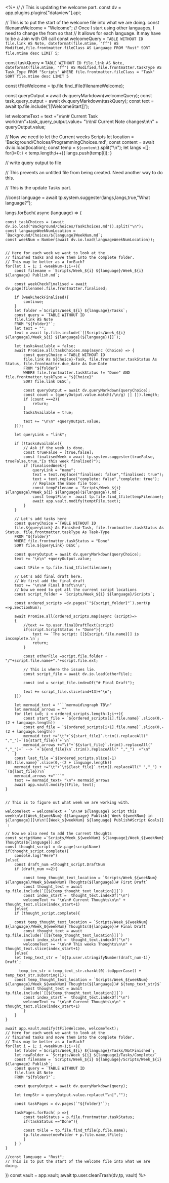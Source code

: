 <%*
// // This is updating the welcome part.
const dv = app.plugins.plugins["dataview"].api;

// This is to put the start of the welcome file into what we are doing.
const filenameWelcome = "Welcome";
// Once I start using other languages, I need to change the from so that
// It allows for each language. It may have to be a Join with OR call
const welcomeQuery = `TABLE WITHOUT ID
file.link AS Note, dateformat(file.mtime, "ff") AS Modified,file.frontmatter.fileClass AS Language
FROM "Rust"
SORT file.mtime desc
LIMIT 5`;

const taskQuery = `
TABLE WITHOUT ID
file.link AS Note, dateformat(file.mtime, "ff") AS Modified,file.frontmatter.taskType AS Task_Type
FROM "Scripts"
WHERE file.frontmatter.fileClass = "Task"
SORT file.mtime desc
LIMIT 5
`

const tFileWelcome = tp.file.find_tfile(filenameWelcome);

const queryOutput = await dv.queryMarkdown(welcomeQuery);
const task_query_output = await dv.queryMarkdown(taskQuery);
const text = await tp.file.include('[[WelcomeStart]]');


let welcomeText = text +"\n\n# Current Task work\n\n"+task_query_output.value+ "\n\n# Current Note changes\n\n" + queryOutput.value;


// Now we need to let the Current weeks Scripts
let location = 'Background/Choices/ProgrammingChoices.md';
const content = await dv.io.load(location);
const temp = `${content}`.split("\n");
let langs =[];
for(i=0; i < temp.length;i++){
	langs.push(temp[i]);
}


// write query output to file

// This prevents an untitled file from being created. Need another way to do this.



// This is the update Tasks part.


//const language = await tp.system.suggester(langs,langs,true,"What language?");

langs.forEach( async (language) =>   {

	const taskChoices = (await dv.io.load("Background/Choices/TaskChoices.md")).split("\n");
	const languageWeekNumLocation = `Background/Choices/${language}WeekNum.md`;
	const weekNum = Number(await dv.io.load(languageWeekNumLocation));


	// Here for each week we want to look at the 
	// finished tasks and move them into the complete folder.
	// This may be better as a forEach?
	for(let i = 1; i <weekNum+1;i++){
		const filename = `Scripts/Week_${i} ${language}/Week_${i} ${language} Publish.md`;
		
		const weekCheckFinalised = await dv.page(filename).file.frontmatter.finalised; 

		if (weekCheckFinalised){
			continue;
		}
		let folder =`Scripts/Week_${i} ${language}/Tasks`;
		const query = `TABLE WITHOUT ID
		file.link AS Note
		FROM "${folder}"`;
		let text = "";
		text = await tp.file.include(`[[Scripts/Week_${i} ${language}/Week_${i} ${language}(${language})]]`);

		let tasksAvailable = false;
		await Promise.all(taskChoices.map(async (Choice) => {
			const queryChoice =`TABLE WITHOUT ID
			file.link As ${Choice}-Task, file.frontmatter.taskStatus As Status, file.frontmatter.due_date As Due-Date
			FROM "${folder}"
			WHERE file.frontmatter.taskStatus != "Done" AND file.frontmatter.taskType = "${Choice}"
			SORT file.link DESC`;
			
			const queryOutput = await dv.queryMarkdown(queryChoice);
			const count = (queryOutput.value.match(/\n/g) || []).length;
			if (count ===2){
				return;
			}
			tasksAvailable = true;
			
			text += "\n\n" +queryOutput.value;
		}));

		let queryLink = "link";

		if (!tasksAvailable){
			// Ask if the week is done.
			const trueFalse = [true,false];
			const finalisedWeek = await tp.system.suggester(trueFalse, trueFalse,true,"Is this week finalised?");
			if (finalisedWeek){
				queryLink = "name";
				text = text.replace("finalised: false","finalised: true");
				text = text.replace("complete: false","complete: true");
				// Replace the Base file too!.
				const tempFilename = `Scripts/Week_${i} ${language}/Week_${i} ${language}(${language}).md`;
				const temptFile =  await tp.file.find_tfile(tempFilename); 
				await app.vault.modify(temptFile,text);
			}
		}

		// Let's add tasks here
		const queryChoice =`TABLE WITHOUT ID
		file.${queryLink} As Finished-Task, file.frontmatter.taskStatus As Status, file.frontmatter.taskType As Task-Type
		FROM "${folder}"
		WHERE file.frontmatter.taskStatus = "Done"
		SORT file.${queryLink} DESC`;
		
		const queryOutput = await dv.queryMarkdown(queryChoice);
		text += "\n\n" +queryOutput.value;
	
		const tFile = tp.file.find_tfile(filename);
		
		// Let's add final draft here.
		// We first add the final draft
		text += "\n\n# Final Draft\n\n";
		// Now we need to get all the current script locations
		const script_folder = `Scripts/Week_${i} ${language}/Scripts`;
	
		const ordered_scripts =dv.pages(`"${script_folder}"`).sort(p =>p.SectionNum);

		await Promise.all(ordered_scripts.map(async (script)=>
		{
			//text += tp.user.finalDraftText(script)
			if(script.ScriptStatus != "Done"){
				text += `The script: [[${script.file.name}]] is incomplete.\n`;
				return;
			} 
			
			const otherFile =script.file.folder + "/"+script.file.name+"."+script.file.ext;
			
			// This is where the issues lie.
			const script_file = await dv.io.load(otherFile);

			const ind = script_file.indexOf("# Final Draft");
			
			text += script_file.slice(ind+13)+"\n";
		}))

		let mermaid_text = "```mermaid\ngraph TB\n"
		let mermaid_arrows = ""
		for (let i=0; i < ordered_scripts.length-1;i++){
			const start_file = `${ordered_scripts[i].file.name}`.slice(0,-(2 + language.length))
			const end_file = `${ordered_scripts[i+1].file.name}`.slice(0,-(2 + language.length))
			mermaid_text +="\t"+`${start_file}`.trim().replaceAll(" ","_")+`(${start_file})`+`\n`
			mermaid_arrows +="\t"+`${start_file}`.trim().replaceAll(" ","_")+` --> `+`${end_file}\n`.trim().replaceAll(" ","_")  +"\n"
		}
		const last_file =`${ordered_scripts.slice(-1)[0].file.name}`.slice(0,-(2 + language.length))
		mermaid_text +="\t"+`\t${last_file}`.trim().replaceAll(" ","_") + `(${last_file})\n`
		mermaid_arrows +="```"
		text += mermaid_text+ "\n"+ mermaid_arrows
		await app.vault.modify(tFile, text);
	}

	
	// This is to figure out what week we are working with.
	
	welcomeText = welcomeText + `\n\n# ${language} Script this week\n\n[[Week_${weekNum} ${language} Publish| Week ${weekNum} in ${language}]]\n\n![[Week_${weekNum} ${language} Publish#Script Goals]] `;

	// Now we also need to add the current thoughts
	const scriptName =`Scripts/Week_${weekNum} ${language}/Week_${weekNum} Thoughts(${language}).md`
	const thought_script = dv.page(scriptName)
	if(thought_script.complete){
		console.log("Here")	
	}else{
		const draft_num =thought_script.DraftNum
		if (draft_num <=2){
			
			const temp_thought_text_location = `Scripts/Week_${weekNum} ${language}/Week_${weekNum} Thoughts(${language})# First Draft`
			const thought_text = await tp.file.include(`[[${temp_thought_text_location}]]`)
			const index_start =  thought_text.indexOf("\n")
			welcomeText += "\n\n# Current Thoughts\n\n" + thought_text.slice(index_start+1)
		}else{
		if (thought_script.complete){
		
		const temp_thought_text_location = `Scripts/Week_${weekNum} ${language}/Week_${weekNum} Thoughts(${language})# Final Draft`
			const thought_text = await tp.file.include(`[[${temp_thought_text_location}]]`)
			const index_start =  thought_text.indexOf("\n")
			welcomeText += "\n\n# This weeks Thoughts\n\n" + thought_text.slice(index_start+1)
		}else{
		let temp_text_str = `${tp.user.stringifyNumber(draft_num-1)} Draft`;

		  temp_tex_str = temp_text_str.charAt(0).toUpperCase() + temp_text_str.substring(1);
		const temp_thought_text_location = `Scripts/Week_${weekNum} ${language}/Week_${weekNum} Thoughts(${language})# ${temp_text_str}$`
			const thought_text = await tp.file.include(`[[${temp_thought_text_location}]]`)
			const index_start =  thought_text.indexOf("\n")
			welcomeText += "\n\n# Current Thoughts\n\n" + thought_text.slice(index_start+1)
			}
		}
	}
	
	await app.vault.modify(tFileWelcome, welcomeText);
	// Here for each week we want to look at the 
	// finished tasks and move them into the complete folder.
	// This may be better as a forEach?
	for(let i = 1; i <weekNum+1;i++){
		let folder =`Scripts/Week_${i} ${language}/Tasks/NotFinished`;
		let newFolder = `Scripts/Week_${i} ${language}/Tasks/Complete/`
		const filename = `Scripts/Week_${i} ${language}/Scripts/Week_${i} ${language} Publish`;
		const query = `TABLE WITHOUT ID
		file.link AS Note
		FROM "${folder}"`;
		
		const queryOutput = await dv.queryMarkdown(query);
		
		let tempStr = queryOutput.value.replace("\n|","");
		
		const taskPages = dv.pages(`"${folder}"`);
		
		taskPages.forEach( p =>{
			const taskStatus = p.file.frontmatter.taskStatus;
			if(taskStatus =="Done"){
			
			const tFile = tp.file.find_tfile(p.file.name);
			tp.file.move(newFolder + p.file.name,tFile);
			}
		} )
	}

	//const language = "Rust";
	// This is to put the start of the welcome file into what we are doing.
	
	
	
})
const vault = app.vault;
await tp.user.cleanTrash(dv,tp, vault)
%>
